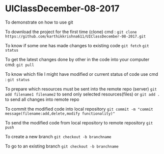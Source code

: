 # UIClassDecember-08-2017
To demonstrate on how to use git

To download the project for the first time (clone) cmd : 
	`git clone https://github.com/karthikkrishna611/UIClassDecember-08-2017.git`

To know if some one has made changes to existing code
	`git fetch`
	`git status`

To get the latest changes done by other in the code into your computer cmd:
	`git pull`

To know which file I might have modified or current status of code use cmd : 
	`git status`

To prepare which resources must be sent into the remote repo (server)
	`git add filename1 filename2` to send only selected resources(files)
		or
	`git add .` to send all changes into remote repo

To commit the modified code into local repository
	`git commit -m "commit message(filename:add,delete,modify functionality)"`

To send the modified code from local repository to remote repository
	`git push`

To create a new branch 
	`git checkout -b branchname`

To go to an existing branch 
	`git checkout -b branchname`